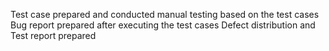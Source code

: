 Test case prepared and conducted manual testing based on the test cases
Bug report prepared after executing the test cases
Defect distribution and Test report prepared
